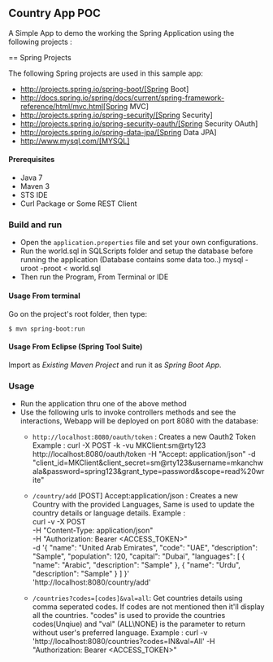 ## Country App POC

A Simple App to demo the working the Spring Application using the following projects : 

== Spring Projects

The following Spring projects are used in this sample app:

* http://projects.spring.io/spring-boot/[Spring Boot]
* http://docs.spring.io/spring/docs/current/spring-framework-reference/html/mvc.html[Spring MVC]
* http://projects.spring.io/spring-security/[Spring Security]
* http://projects.spring.io/spring-security-oauth/[Spring Security OAuth]
* http://projects.spring.io/spring-data-jpa/[Spring Data JPA]
* http://www.mysql.com/[MYSQL]

#### Prerequisites
- Java 7
- Maven 3
- STS IDE
- Curl Package or Some REST Client

### Build and run
- Open the `application.properties` file and set your own configurations.
- Run the world.sql in SQLScripts folder and setup the database before running the application (Database contains some data too..)
 		mysql -uroot -proot < world.sql
- Then run the Program, From Terminal or IDE

#### Usage From terminal

Go on the project's root folder, then type:

    $ mvn spring-boot:run

#### Usage From Eclipse (Spring Tool Suite)

Import as *Existing Maven Project* and run it as *Spring Boot App*.

### Usage

- Run the application thru one of the above method
- Use the following urls to invoke controllers methods and see the interactions, Webapp will be deployed on port 8080
  with the database:
    * `http://localhost:8080/oauth/token` : Creates a new Oauth2 Token
     Example : curl -X POST -k -vu MKClient:sm@rty123 http://localhost:8080/oauth/token -H "Accept: application/json" -d "client_id=MKClient&client_secret=sm@rty123&username=mkanchwala&password=spring123&grant_type=password&scope=read%20write"
     
    * `/country/add` [POST] Accept:application/json : Creates a new Country with the provided Languages, Same is used to update the country details or language details.
    Example :     
    curl -v -X POST \
	   -H "Content-Type: application/json" \
	   -H "Authorization: Bearer <ACCESS_TOKEN>" \
	   -d '{
	    "name": "United Arab Emirates",
	    "code": "UAE",
	    "description": "Sample",
	    "population": 120,
	    "capital": "Dubai",
	    "languages": [
	        {
	            "name": "Arabic",
	            "description": "Sample"
	        },
		{
	            "name": "Urdu",
	            "description": "Sample"
	        }
	    ]
	    }' \
	   'http://localhost:8080/country/add'
	   
    * `/countries?codes=[codes]&val=all`: Get countries details using comma seperated codes. If codes are not mentioned then it'll display all the countries. "codes" is used to provide the countries codes(Unqiue) and "val" (ALL\NONE) is the parameter to return without user's preferred language.
	Example : 
	curl -v 'http://localhost:8080/countries?codes=IN&val=All' -H "Authorization: Bearer <ACCESS_TOKEN>"
	
